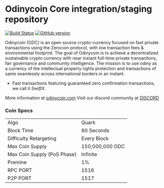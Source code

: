 Odinycoin Core integration/staging repository
=====================================

[![Build Status](https://travis-ci.org/Odinycoin-Project/Odinycoin.svg?branch=master)](https://travis-ci.org/Odinycoin-Project/Odinycoin) [![GitHub version](https://badge.fury.io/gh/Odinycoin-Project%2FOdinycoin.svg)](https://badge.fury.io/gh/Odinycoin-Project%2FOdinycoin)

Odinycoin (ODC) is an open source crypto-currency focused on fast private transactions using the Zerocoin protocol, with low transaction fees & environmental footprint. 
The goal of Odinycoin is to achieve a decentralized sustainable crypto currency with near instant full-time private transactions, fair governance and community intelligence.
The mission is to use odiny as a currency of the intellectual property rights protection and transactions of same seamlessly across international borders in an instant.
- Fast transactions featuring guaranteed zero confirmation transactions, we call it _SwiftX_.

More information at [odinycoin.com](http://odinycoin.com) Visit our discord community at [DISCORD](http://discord.gg/7S3eHJT)

### Coin Specs
<table>
<tr><td>Algo</td><td>Quark</td></tr>
<tr><td>Block Time</td><td>60 Seconds</td></tr>
<tr><td>Difficulty Retargeting</td><td>Every Block</td></tr>
<tr><td>Max Coin Supply</td><td>150,000,000 ODC</td></tr>
<tr><td>Max Coin Supply (PoS Phase)</td><td>Infinite</td></tr>
<tr><td>Premine</td><td>1%</td></tr>
<tr><td>RPC PORT</td><td>1516</td></tr>
<tr><td>P2P PORT</td><td>1517</td></tr>
</table>
